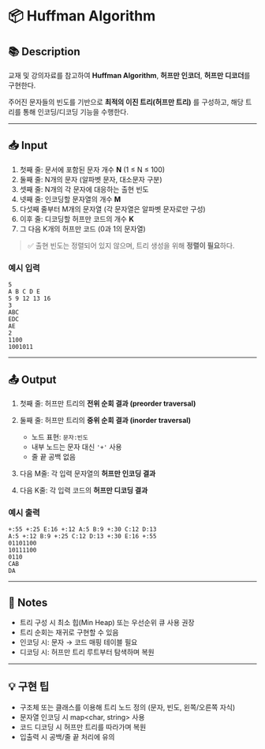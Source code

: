# 📦 Huffman Algorithm

## 📚 Description

교재 및 강의자료를 참고하여 **Huffman Algorithm**, **허프만 인코더**, **허프만 디코더**를 구현한다.

주어진 문자들의 빈도를 기반으로 **최적의 이진 트리(허프만 트리)** 를 구성하고, 해당 트리를 통해 인코딩/디코딩 기능을 수행한다.

---

## 📥 Input

1. 첫째 줄: 문서에 포함된 문자 개수 **N** (1 ≤ N ≤ 100)
2. 둘째 줄: N개의 문자 (알파벳 문자, 대소문자 구분)
3. 셋째 줄: N개의 각 문자에 대응하는 출현 빈도
4. 넷째 줄: 인코딩할 문자열의 개수 **M**
5. 다섯째 줄부터 M개의 문자열 (각 문자열은 알파벳 문자로만 구성)
6. 이후 줄: 디코딩할 허프만 코드의 개수 **K**
7. 그 다음 K개의 허프만 코드 (0과 1의 문자열)

> ✅ 출현 빈도는 정렬되어 있지 않으며, 트리 생성을 위해 **정렬이 필요**하다.

### 예시 입력

```
5
A B C D E
5 9 12 13 16
3
ABC
EDC
AE
2
1100
1001011
```

---

## 📤 Output

1. 첫째 줄: 허프만 트리의 **전위 순회 결과 (preorder traversal)**

2. 둘째 줄: 허프만 트리의 **중위 순회 결과 (inorder traversal)**

   * 노드 표현: `문자:빈도`
   * 내부 노드는 문자 대신 `'+'` 사용
   * 줄 끝 공백 없음

3. 다음 M줄: 각 입력 문자열의 **허프만 인코딩 결과**

4. 다음 K줄: 각 입력 코드의 **허프만 디코딩 결과**

### 예시 출력

```
+:55 +:25 E:16 +:12 A:5 B:9 +:30 C:12 D:13
A:5 +:12 B:9 +:25 C:12 D:13 +:30 E:16 +:55
01101100
10111100
0110
CAB
DA
```

---

## 🧠 Notes

* 트리 구성 시 최소 힙(Min Heap) 또는 우선순위 큐 사용 권장
* 트리 순회는 재귀로 구현할 수 있음
* 인코딩 시: 문자 → 코드 매핑 테이블 필요
* 디코딩 시: 허프만 트리 루트부터 탐색하며 복원

---

## 💡 구현 팁

* 구조체 또는 클래스를 이용해 트리 노드 정의 (문자, 빈도, 왼쪽/오른쪽 자식)
* 문자열 인코딩 시 map\<char, string> 사용
* 코드 디코딩 시 허프만 트리를 따라가며 복원
* 입출력 시 공백/줄 끝 처리에 유의
